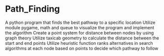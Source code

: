# Path_Finding
A python program that finds the best pathway to a specific location
Utilize module pygame, math and queue to visualize the program and implement the algorithm
Create a point system for distance between nodes by using graph theory
Utilize taxicab geometry to calculate the distance between the start and end points
Utilize heuristic function ranks alternatives in search algorithms at each node based on points to decide which pathway to follow
